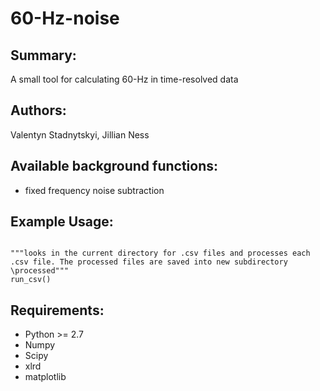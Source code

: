 60-Hz-noise
=====

Summary:
-----
A small tool for calculating 60-Hz in time-resolved data

Authors:
-----
Valentyn Stadnytskyi, Jillian Ness

Available background functions:
-----
* fixed frequency noise subtraction

Example Usage:
-----
```

"""looks in the current directory for .csv files and processes each .csv file. The processed files are saved into new subdirectory \processed"""
run_csv()
```

Requirements:
-----
* Python >= 2.7
* Numpy
* Scipy
* xlrd
* matplotlib

